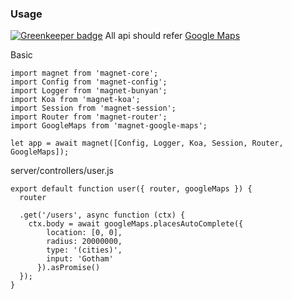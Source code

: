 ### Usage

[![Greenkeeper badge](https://badges.greenkeeper.io/Magnetjs/magnet-google-maps.svg)](https://greenkeeper.io/)
All api should refer [Google Maps](https://github.com/googlemaps/google-maps-services-js)

Basic
```
import magnet from 'magnet-core';
import Config from 'magnet-config';
import Logger from 'magnet-bunyan';
import Koa from 'magnet-koa';
import Session from 'magnet-session';
import Router from 'magnet-router';
import GoogleMaps from 'magnet-google-maps';

let app = await magnet([Config, Logger, Koa, Session, Router, GoogleMaps]);
```

server/controllers/user.js
```
export default function user({ router, googleMaps }) {
  router

  .get('/users', async function (ctx) {
    ctx.body = await googleMaps.placesAutoComplete({
        location: [0, 0],
        radius: 20000000,
        type: '(cities)',
        input: 'Gotham'
      }).asPromise()
  });
}
```
